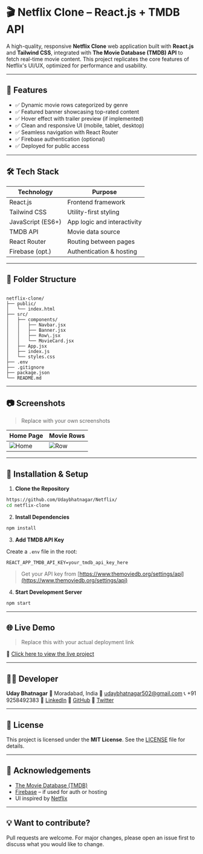 
# 🎬 Netflix Clone – React.js + TMDB API

A high-quality, responsive **Netflix Clone** web application built with **React.js** and **Tailwind CSS**, integrated with **The Movie Database (TMDB) API** to fetch real-time movie content. This project replicates the core features of Netflix's UI/UX, optimized for performance and usability.

---

## 🚀 Features

- ✅ Dynamic movie rows categorized by genre
- ✅ Featured banner showcasing top-rated content
- ✅ Hover effect with trailer preview (if implemented)
- ✅ Clean and responsive UI (mobile, tablet, desktop)
- ✅ Seamless navigation with React Router
- ✅ Firebase authentication (optional)
- ✅ Deployed for public access

---

## 🛠️ Tech Stack

| Technology      | Purpose                              |
|----------------|---------------------------------------|
| React.js        | Frontend framework                   |
| Tailwind CSS    | Utility-first styling                |
| JavaScript (ES6+)| App logic and interactivity          |
| TMDB API        | Movie data source                    |
| React Router    | Routing between pages                |
| Firebase (opt.) | Authentication & hosting             |

---

## 📁 Folder Structure

```

netflix-clone/
├── public/
│   └── index.html
├── src/
│   ├── components/
│   │   ├── Navbar.jsx
│   │   ├── Banner.jsx
│   │   ├── Row\.jsx
│   │   └── MovieCard.jsx
│   ├── App.jsx
│   ├── index.js
│   └── styles.css
├── .env
├── .gitignore
├── package.json
└── README.md

````

---

## 📷 Screenshots

> Replace with your own screenshots

| Home Page | Movie Rows |
|-----------|------------|
| ![Home](./screenshots/home.png) | ![Row](./screenshots/row.png) |

---

## 🔧 Installation & Setup

1. **Clone the Repository**

```bash
https://github.com/Udaybhatnagar/Netflix/
cd netflix-clone
````

2. **Install Dependencies**

```bash
npm install
```

3. **Add TMDB API Key**

Create a `.env` file in the root:

```env
REACT_APP_TMDB_API_KEY=your_tmdb_api_key_here
```

> Get your API key from [https://www.themoviedb.org/settings/api](https://www.themoviedb.org/settings/api)

4. **Start Development Server**

```bash
npm start
```

---

## 🌐 Live Demo

> Replace this with your actual deployment link

🔗 [Click here to view the live project](https://netflix-gnky.onrender.com/)

---

## 🧑‍💻 Developer

**Uday Bhatnagar**
📍 Moradabad, India
📧 [udaybhatnagar502@gmail.com](mailto:udaybhatnagar502@gmail.com)
📞 +91 9258492383
🔗 [LinkedIn](https://www.linkedin.com/in/uday-bhatnagar-823889270)
🔗 [GitHub](https://github.com/Udaybhatnagar)
🔗 [Twitter](https://x.com/bhatnagaruday1?s=21)

---

## 📜 License

This project is licensed under the **MIT License**. See the [LICENSE](./LICENSE) file for details.

---

## 🙏 Acknowledgements

* [The Movie Database (TMDB)](https://www.themoviedb.org/)
* [Firebase](https://firebase.google.com/) – if used for auth or hosting
* UI inspired by [Netflix](https://www.netflix.com/)

---

## 💡 Want to contribute?

Pull requests are welcome. For major changes, please open an issue first to discuss what you would like to change.

